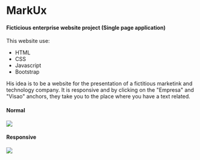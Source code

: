 # MarkUx
#### Ficticious enterprise website project (Single page application)


This website use:

 - HTML
 - CSS
 - Javascript
 - Bootstrap
 
His idea is to be a website for the presentation of a fictitious marketink and technology company.
It is responsive and by clicking on the "Empresa" and "Visao" anchors, they take you to the place where you have a text
related.

#### Normal
![](https://i.imgur.com/6PpQDnF.gif)

#### Responsive
![](https://i.imgur.com/BIYPURi.gif)
